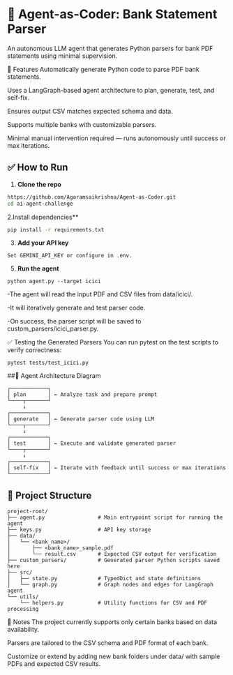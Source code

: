 # 🧠 Agent-as-Coder: Bank Statement Parser

An autonomous LLM agent that generates Python parsers for bank PDF statements using minimal supervision.

🚀 Features
Automatically generate Python code to parse PDF bank statements.

Uses a LangGraph-based agent architecture to plan, generate, test, and self-fix.

Ensures output CSV matches expected schema and data.

Supports multiple banks with customizable parsers.

Minimal manual intervention required — runs autonomously until success or max iterations.


## ✅ How to Run

1. **Clone the repo**
```bash
https://github.com/Agaramsaikrishna/Agent-as-Coder.git
cd ai-agent-challenge
```

2.Install dependencies**

```bash
pip install -r requirements.txt
```

3. **Add your API key**
```
Set GEMINI_API_KEY or configure in .env.

```
 
5. **Run the agent**

```
python agent.py --target icici
```
-The agent will read the input PDF and CSV files from data/icici/.

-It will iteratively generate and test parser code.

-On success, the parser script will be saved to custom_parsers/icici_parser.py.


✅ Testing the Generated Parsers
You can run pytest on the test scripts to verify correctness:
```
pytest tests/test_icici.py
```


##🧠  Agent Architecture Diagram
```
┌────────────┐
│ plan       │ ← Analyze task and prepare prompt
└────┬───────┘
     ↓
┌────────────┐
│ generate   │ ← Generate parser code using LLM
└────┬───────┘
     ↓
┌────────────┐
│ test       │ ← Execute and validate generated parser
└────┬───────┘
     ↓
┌────────────┐
│ self-fix   │ ← Iterate with feedback until success or max iterations
└────────────┘

 ``` 

## 🧰 Project Structure
```
project-root/
├── agent.py                 # Main entrypoint script for running the agent
├── keys.py                  # API key storage
├── data/
│   └── <bank_name>/
│       ├── <bank_name>_sample.pdf
│       └── result.csv       # Expected CSV output for verification
├── custom_parsers/          # Generated parser Python scripts saved here
├── src/
│   ├── state.py             # TypedDict and state definitions
│   └── graph.py             # Graph nodes and edges for LangGraph agent
└── utils/
    └── helpers.py           # Utility functions for CSV and PDF processing

```
📝 Notes
The project currently supports only certain banks based on data availability.

Parsers are tailored to the CSV schema and PDF format of each bank.

Customize or extend by adding new bank folders under data/ with sample PDFs and expected CSV results.








